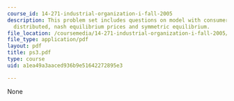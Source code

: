 ```yaml
---
course_id: 14-271-industrial-organization-i-fall-2005
description: This problem set includes questions on model with consumers uniformly
  distributed, nash equilibrium prices and symmetric equilibrium.
file_location: /coursemedia/14-271-industrial-organization-i-fall-2005/a1ea49a3aaced936b9e51642272895e3_ps3.pdf
file_type: application/pdf
layout: pdf
title: ps3.pdf
type: course
uid: a1ea49a3aaced936b9e51642272895e3

---
```

None